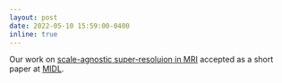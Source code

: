 ```yaml
---
layout: post
date: 2022-05-10 15:59:00-0400
inline: true
---
```


Our work on [scale-agnostic super-resoluion in MRI](https://openreview.net/pdf?id=DRz8TyVQPVi) accepted as a short paper at [MIDL](https://2022.midl.io/).
